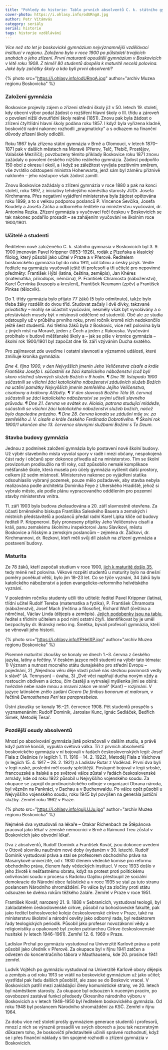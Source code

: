 ```yaml
---
title: "Pohledy do historie: Tablo prvních absolventů C. k. státního gymnasia v Boskovicích"
cover-photo: https://i.ohlasy.info/odURngA.jpg
author: Petr Vítámvás
category: seriály
serial: historie
tags: historie vzdělávání
---
```


*Více než sto let je boskovické gymnázium nejvýznamnější vzdělávací institucí v regionu. Založeno bylo v roce 1900 po půlstoletí trvajících snahách o jeho zřízení. První maturanti opouštěli gymnázium v Boskovicích v létě roku 1908. Z téměř 80 studentů dospěla k maturitě necelá polovina. Jaké byly začátky školy a kdo byli první absolventi?*

{% photo src="https://i.ohlasy.info/odURngA.jpg" author="archiv Muzea regionu Boskovicka" %}

### Založení gymnázia

Boskovice projevily zájem o zřízení střední školy již v 50. letech 19. století, kdy obecní výbor podal žádost o rozšíření hlavní školy o III. třídu a zároveň o povolení nižší dvoutřídní školy reálné (1851). Znovu pak byla žádost o zřízení čtyřtřídní hlavní školy podána roku 1857. I když byla vyřízena kladně, boskovičtí radní nakonec rozhodli „pragmaticky“ a s odkazem na finanční důvody zřízení školy odložili.

Roku 1867 byla zřízena státní gymnázia v Brně a Olomouci, v letech 1870–1871 pak v dalších městech na Moravě (Přerov, Telč, Třebíč, Prostějov, Valašské Meziříčí); povzbuzeny těmito příklady Boskovice roku 1871 znovu zažádaly o povolení českého nižšího reálného gymnázia. Žádost podpořilo 150 obcí z okresu i okolí, a i když se záležitost vyvíjela pozitivním směrem, vše zvrátilo odstoupení ministra Hohenwarta, jenž sám byl záměru příznivě nakloněn – jeho nástupce však žádost zamítl. 

Znovu Boskovice zažádaly o zřízení gymnázia v roce 1880 a pak na konci století, roku 1897, z iniciativy tehdejšího náměstka starosty JUDr. Josefa Kirchmanna. Přes negativní vyjádření ministerstva byla žádost opětována roku 1899, a to s velkou podporou poslanců P. Vincence Ševčíka, Josefa Koudely a Josefa Žáčka a odborného ředitele na ministerstvu vyučování, dr. Antonína Rezka. Zřízení gymnázia s vyučovací řečí českou v Boskovicích se tak nakonec podařilo prosadit – se zahájením vyučování ve školním roce 1900/1901.

### Učitelé a studenti

Ředitelem nově založeného C. k. státního gymnasia v Boskovicích byl 3. 9. 1900 jmenován Pavel Krippner (1853–1926), rodák z Plzeňska a klasický filolog, který působil jako učitel v Praze a v Přerově. Ředitelem boskovického gymnázia byl do roku 1911, učil latinu a český jazyk. Vedle ředitele na gymnáziu vyučovali ještě tři profesoři a tři učitelé pro nepovinné předměty: František Hýbl (latina, čeština, zeměpis), Jan Khéres (matematika, přírodopis, němčina), P. František Chramosta (náboženství), Karel Červinka (krasopis a kreslení), František Neumann (zpěv) a František Pinkas (tělocvik).

Do 1. třídy gymnázia bylo přijato 77 žáků (5 bylo odmítnuto), takže bylo třeba žáky rozdělit do dvou tříd. Studovat začaly i dvě dívky, takzvané *privatistky* – mohly se účastnit vyučování, nesměly však být vyvolávány a o přestávkách musely být v místnosti oddělené od studentů. Obě ale ze studia odstoupily už v průběhu prvního roku, první ročník kromě nich nedokončilo ještě šest studentů. Asi třetina žáků byla z Boskovic, více než polovina byla z jiných míst na Moravě, jeden z Čech a jeden z Rakouska. Vyučování probíhalo v budově měšťanské školy a – jak se píše v kronice gymnázia – školní rok 1900/1901 byl započat dne 19. září vzýváním Ducha svatého.

Pro zajímavost zde uveďme i ostatní slavnosti a významné události, které zmiňuje kronika gymnázia:

*Dne 4. října 1900, v den Nejvyšších jmenin Jeho Veličenstva císaře a krále Františka Josefa I. súčastnili se žáci katolického náboženství (což byli skoro všichni) slavných služeb Božích v 9 hodin. ¶ Dne 19. listopadu 1900 súčastnili se všichni žáci katolického náboženství zádušních služeb Božích na uctění památky Nejvyšších jmenin zemřelého Jejího Veličenstva, císařovny a královny Alžběty. ¶ V den slavnosti Božího Těla (6. června) súčastnili se žáci katolického náboženství se svými učiteli slavného průvodu. ¶ Dne 21. června ve svátek sv. Aloisia, patrona studující mládeže, súčastnili se všichni žáci katolického náboženství služeb božích, načež bylo dopoledne prázdno. ¶ Dne 28. června konala se zádušní mše sv. za zemřelého J. V. císaře a krále českého Ferdinada Dobrotivého. ¶ Školní rok 1900/1 ukončen dne 13. července slavnými službami Božími s Te Deum.*

### Stavba budovy gymnázia

Jednou z podmínek založení gymnázia bylo postavení nové školní budovy. Už výběr stavebního místa vyvolal spory v radě i mezi občany, nespokojená část rady i občanů spor dokonce přivedla až na ministerstvo. Tím se školní provizorium prodloužilo na tři roky, což způsobilo nemalé komplikace měšťanské škole, která musela pro účely gymnázia vyčlenit další prostory, celkem již sedm místností. Ministerstvo nakonec po vyjádření statika odsouhlasilo vybraný pozemek, pouze mělo požadavek, aby stavba nebyla realizována podle architekta Dominika Feye z Uherského Hradiště, jehož si vybralo město, ale podle plánu vypracovaného oddělením pro pozemní stavby ministerstva vnitra.

11\. září 1903 byla budova zkolaudována a 20. září slavnostně otevřena. Za účasti brněnského biskupa Františka Saleského Bauera a zemských i místních představitelů a poslanců předal radní Karel Lipka klíče od budovy řediteli P. Krippnerovi. Byly proneseny přípitky Jeho Veličenstvu císaři a králi, panu zemskému školnímu inspektorovi Janu Slavíkovi, městu Boskovice a říšským a zemským poslancům – zejména dr. Žáčkovi, dr. Kirchmannovi, dr. Rezkovi, kteří měli svůj díl zásluh na zřízení gymnázia a postavení budovy.

### Maturita

Ze 78 žáků, kteří započali studium v roce 1900, [jich k maturitě došlo 35](https://i.ohlasy.info/q3DyRrv.jpg), tedy méně než polovina. Věkové rozpětí studentů u maturity bylo na dnešní poměry poněkud větší, bylo jim 18–23 let. Co se týče vyznání, 34 žáků bylo katolického náboženství a jeden evangelicko-reformního helvétského vyznání. 

V posledním ročníku studenty učili tito učitelé: ředitel Pavel Krippner (latina), třídní učitel Rudolf Tereba (matematika a fyzika), P. František Chramosta (náboženství), Josef Mach (řečtina a filosofie), Richard Wolf (čeština a němčina), Václav Linda (dějepis a zeměpis). [Jejich podobenky jsou na tablu](https://i.ohlasy.info/xiglVlS.jpg), ředitel s třídním učitelem a pod nimi ostatní čtyři. Identifikovat by je uměl bezpochyby dr. Bránský nebo ing. Šmétka, bývalí profesoři gymnázia, kteří se věnovali jeho historii.

{% photo src="https://i.ohlasy.info/fPHelXP.jpg" author="archiv Muzea regionu Boskovicka" %}

Písemné maturitní zkoušky se konaly ve dnech 1.–3. června z českého jazyka, latiny a řečtiny. V českém jazyce měli studenti na výběr tato témata: 1) Význam a nutnost mocného státu dunajského pro střední Evropu – pojednání, 2) „Nejednou věru děje vlasti právě nás stezkou povinnosti vedly k slávě“ (A. Tennyson) – úvaha, 3) „Dvě věci naplňují ducha novým vždy a rostoucím obdivem a úctou, čím častěji a vytrvaleji myšlenka jimi se obírá: hvězdné nebe nade mnou a mravní zákon ve mně“ (Kant) – rozjímání. V jazyce latinském znělo zadání *Cicero De finibus bonorum et malorum*, v řečtině *Demosthenes Peri tes parapresbeias*.

Ústní zkoušky se konaly 16.–21. července 1908. Pět studentů prospělo s vyznamenáním: Rudolf Dominik, Jaroslav Kunc, Ignác Sedláček, Bedřich Šimek, Metoděj Tesař.

### Pozdější osudy absolventů

Mnozí po absolvování gymnázia jistě pokračovali v dalším studiu, a právě když patrně končili, vypukla světová válka. Tři z prvních absolventů boskovického gymnázia v ní bojovali v řadách československých legií: Josef Fiala z Olešnice (v legiích 1. 11. 1916 – 14. 2. 1922), Metoděj Fiala z Valchova (v legiích 15. 4. 1917 – 28. 2. 1921) a Ladislav Rutar z Voděrad. První dva byli v legii ruské, poslední měl osudy spletitější. Postupně bojoval v legii srbské, francouzské a italské a po světové válce zůstal v řadách československé armády, kde od roku 1922 působil u Nejvyššího vojenského soudu. Za okupace se zapojil do protinacistického odboje v organizaci Obrana národa, byl vězněn na Pankráci, v Dachau a v Buchenwaldu. Po válce opět působil u Nejvyššího vojenského soudu, roku 1945 byl povýšen na generála justiční služby. Zemřel roku 1962 v Praze.

{% photo src="https://i.ohlasy.info/qujLUJu.jpg" author="archiv Muzea regionu Boskovicka" %}

Nejméně dva vystudovali na lékaře – Otakar Richenbach ze Štěpánova pracoval jako lékař v zemské nemocnici v Brně a Raimund Treu zůstal v Boskovicích jako obvodní lékař.

Dva z absolventů, Rudolf Dominik a František Kovář, jsou dokonce uvedeni v Ottově slovníku naučném nové doby (vydaném v 30. letech). Rudolf Dominik vystudoval práva a stal se profesorem obchodního práva na Masarykově univerzitě, od r. 1930 členem vědecké komise pro reformu obchodního práva, členem řady vědeckých institucí. V roce 1933 došlo v jeho životě k nešťastnému obratu, když na protest proti politickému ovlivňování soudu v procesu s Radolou Gajdou přestoupil ze sociální demokracie do Národní obce fašistické a v roce 1935 se stal za tuto stranu poslancem Národního shromáždění. Po válce byl za zločiny proti státu odsouzen ke dvěma rokům těžkého žaláře. Zemřel v Praze v roce 1951.

František Kovář, narozený 21. 9. 1888 v Sebranicích, vystudoval teologii, byl zakladatelem československé církve, působil na bohoslovecké fakultě, pak jako ředitel bohoslovecké koleje československé církve v Praze, také na ministerstvu školství a národní osvěty jako odborný rada, byl redaktorem řady teologických periodik. Působil jako profesor novozákonní vědy a religionistiky a opakovaně byl zvolen patriarchou Církve československé husitské (v letech 1946–1961). Zemřel 12. 6. 1969 v Praze.

Ladislav Prchal po gymnáziu vystudoval na Univerzitě Karlově práva a poté působil jako úředník v Přerově. Za okupace byl v říjnu 1941 zatčen a odvezen do koncentračního tábora v Mauthausenu, kde 20. prosince 1941 zemřel.

Ludvík Vojtěch po gymnáziu vystudoval na Univerzitě Karlově obory dějepis a zeměpis a od roku 1913 se vrátil na boskovické gymnázium už jako učitel; vystřídal pak řadu dalších působišť, ale zase se do Boskovic vracel. V Boskovicích patřil mezi zakládající členy komunistické strany, ve 20. letech byl náměstkem starosty. Za okupace byl odsouzen k nuceným pracím, po osvobození zastával funkci předsedy Okresního národního výboru v Boskovicích a v letech 1948–1950 byl ředitelem boskovického gymnázia. Od roku 1948 byl poslancem Národního shromáždění za KSČ. Zemřel v říjnu 1964.

Za dobu více než století prošly gymnáziem generace studentů i profesorů, mnozí z nich se výrazně prosadili ve svých oborech a jsou tak nezvratným důkazem toho, že boskovičtí představitelé učinili správné rozhodnutí, když se i přes finanční náklady s tím spojené rozhodli o zřízení gymnázia v Boskovicích.
